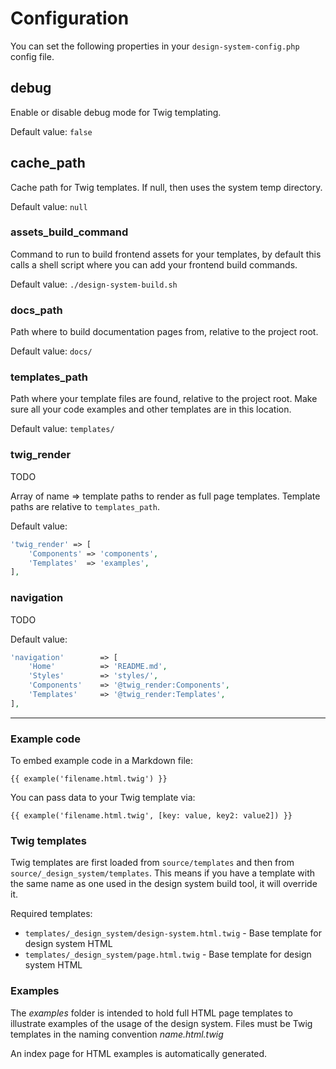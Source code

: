 # Configuration

You can set the following properties in your `design-system-config.php` config file.

## debug

Enable or disable debug mode for Twig templating.

Default value: `false` 

## cache_path

Cache path for Twig templates. If null, then uses the system temp directory.

Default value: `null`

### assets_build_command

Command to run to build frontend assets for your templates, by default this calls a shell script
where you can add your frontend build commands.

Default value: `./design-system-build.sh`

### docs_path

Path where to build documentation pages from, relative to the project root.

Default value: `docs/`

### templates_path

Path where your template files are found, relative to the project root. Make sure all your code examples 
and other templates are in this location.

Default value: `templates/`

### twig_render

TODO

Array of name => template paths to render as full page templates. Template paths are relative to `templates_path`. 

Default value: 

```php
'twig_render' => [
    'Components' => 'components',
    'Templates'  => 'examples',
],
```

### navigation

TODO

Default value: 

```php
'navigation'        => [
    'Home'          => 'README.md',
    'Styles'        => 'styles/',
    'Components'    => '@twig_render:Components',
    'Templates'     => '@twig_render:Templates',
],
```


---



### Example code

To embed example code in a Markdown file:

```
{{ example('filename.html.twig') }}
```

You can pass data to your Twig template via:

```
{{ example('filename.html.twig', [key: value, key2: value2]) }}
```

### Twig templates

Twig templates are first loaded from `source/templates` and then from `source/_design_system/templates`. This means if you
have a template with the same name as one used in the design system build tool, it will override it.

Required templates:

* `templates/_design_system/design-system.html.twig` - Base template for design system HTML
* `templates/_design_system/page.html.twig` - Base template for design system HTML

### Examples

The _examples_ folder is intended to hold full HTML page templates to illustrate examples of the usage of the design
system. Files must be Twig templates in the naming convention _name.html.twig_

An index page for HTML examples is automatically generated.